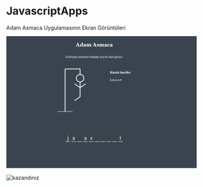 # JavascriptApps

Adam Asmaca Uygulamasının Ekran Görüntüleri

![oyun ana ekranı](https://github.com/busraozdemir0/JavascriptApps/blob/main/AdamAsmacaUyg/images/Ekran%20g%C3%B6r%C3%BCnt%C3%BCs%C3%BC%202023-08-13%20225739.png)

![kazandınız]()
